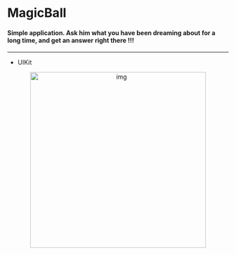 # MagicBall

#### Simple application. Ask him what you have been dreaming about for a long time, and get an answer right there !!!

---

- UIKit

<div id="header" align="center">

<img src="MagicBallSwift/SupportingFiles/Assets/magicBall2png/magicBall2png" alt="img" width="400"/>

</div>
